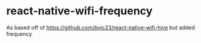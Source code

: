 # react-native-wifi-frequency

As based off of https://github.com/bvic23/react-native-wifi-hive but added frequency
